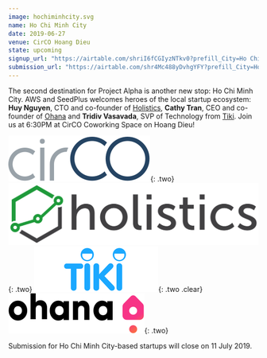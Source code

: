 ```yaml
---
image: hochiminhcity.svg
name: Ho Chi Minh City
date: 2019-06-27
venue: CirCO Hoang Dieu
state: upcoming
signup_url: "https://airtable.com/shriI6fCGIyzNTkv0?prefill_City=Ho Chi Minh City"
submission_url: "https://airtable.com/shr4Mc488yDvhgYFY?prefill_City=Ho Chi Minh City"
---
```


The second destination for Project Alpha is another new stop: Ho Chi Minh City. AWS and SeedPlus welcomes heroes of the local startup ecosystem: **Huy Nguyen**, CTO and co-founder of [Holistics](https://www.holistics.io/), **Cathy Tran**, CEO and co-founder of [Ohana](https://www.ohanaliving.vn) and **Tridiv Vasavada**, SVP of Technology from [Tiki](https://tiki.vn/). Join us at 6:30PM at CirCO Coworking Space on Hoang Dieu!

[![CirCO](/assets/wordmark-circo.svg)](https://circo.co/){: .two}
[![Holistics](/assets/wordmark-holistics.svg)](https://www.holistics.io/){: .two}
[![Tiki.vn](/assets/wordmark-tiki.png)](https://tiki.vn/){: .two .clear}
[![Ohana](/assets/wordmark-ohana.svg)](https://www.ohanaliving.vn){: .two}

Submission for Ho Chi Minh City-based startups will close on 11 July 2019.